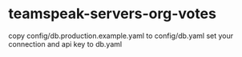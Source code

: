 # teamspeak-servers-org-votes

copy config/db.production.example.yaml to config/db.yaml
set your connection and api key to db.yaml
